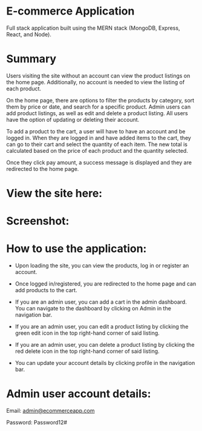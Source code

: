 # E-commerce Application

Full stack application built using the MERN stack (MongoDB, Express, React, and Node).

# Summary

Users visiting the site without an account can view the product listings on the home page. Additionally, no account is needed to view the listing of each product.

On the home page, there are options to filter the products by category, sort them by price or date, and search for a specific product. Admin users can add product listings, as well as edit and delete a product listing. All users have the option of updating or deleting their account.

To add a product to the cart, a user will have to have an account and be logged in. When they are logged in and have added items to the cart, they can go to their cart and select the quantity of each item. The new total is calculated based on the price of each product and the quantity selected.

Once they click pay amount, a success message is displayed and they are redirected to the home page.

# View the site here:

# Screenshot:

# How to use the application:

- Upon loading the site, you can view the products, log in or register an account.

- Once logged in/registered, you are redirected to the home page and can add products to the cart.

- If you are an admin user, you can add a cart in the admin dashboard. You can navigate to the dashboard by clicking on Admin in the navigation bar.

- If you are an admin user, you can edit a product listing by clicking the green edit icon in the top right-hand corner of said listing.

- If you are an admin user, you can delete a product listing by clicking the red delete icon in the top right-hand corner of said listing.

- You can update your account details by clicking profile in the navigation bar.

# Admin user account details:

Email: admin@ecommerceapp.com

Password: Password12#
